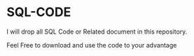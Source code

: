 # SQL-CODE
I will drop all SQL Code or Related document in this repository.


Feel Free to download and use the code to your advantage
